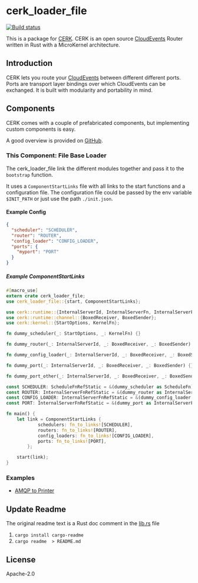# cerk_loader_file

[![Build status](https://badge.buildkite.com/4494e29d5f2c47e3fe998af46dff78a447800a76a68024e392.svg?branch=master)](https://buildkite.com/ce-rust/cerk)


This is a package for [CERK](https://github.com/ce-rust/cerk).
CERK is an open source [CloudEvents](https://github.com/cloudevents/spec) Router written in Rust with a MicroKernel architecture.

## Introduction

CERK lets you route your [CloudEvents](https://github.com/cloudevents/spec) between different different ports.
Ports are transport layer bindings over which CloudEvents can be exchanged.
It is built with modularity and portability in mind.

## Components

CERK comes with a couple of prefabricated components, but implementing custom components is easy.

A good overview is provided on [GitHub](https://github.com/ce-rust/cerk/).

### This Component: File Base Loader

The cerk_loader_file link the different modules together and pass it to the `bootstrap` function.

It uses a `ComponentStartLinks` file with all links to the start functions and a configuration file.
The configuration file could be passed by the env variable `$INIT_PATH` or just use the path `./init.json`.


#### Example Config

```json
{
  "scheduler": "SCHEDULER",
  "router": "ROUTER",
  "config_loader": "CONFIG_LOADER",
  "ports": {
    "myport": "PORT"
  }
}
```

##### Example ComponentStartLinks

```rust
#[macro_use]
extern crate cerk_loader_file;
use cerk_loader_file::{start, ComponentStartLinks};

use cerk::runtime::{InternalServerId, InternalServerFn, InternalServerFnRefStatic, ScheduleFn, ScheduleFnRefStatic};
use cerk::runtime::channel::{BoxedReceiver, BoxedSender};
use cerk::kernel::{StartOptions, KernelFn};

fn dummy_scheduler(_: StartOptions, _: KernelFn) {}

fn dummy_router(_: InternalServerId, _: BoxedReceiver, _: BoxedSender) {}

fn dummy_config_loader(_: InternalServerId, _: BoxedReceiver, _: BoxedSender) {}

fn dummy_port(_: InternalServerId, _: BoxedReceiver, _: BoxedSender) {}

fn dummy_port_other(_: InternalServerId, _: BoxedReceiver, _: BoxedSender) {}

const SCHEDULER: ScheduleFnRefStatic = &(dummy_scheduler as ScheduleFn);
const ROUTER: InternalServerFnRefStatic = &(dummy_router as InternalServerFn);
const CONFIG_LOADER: InternalServerFnRefStatic = &(dummy_config_loader as InternalServerFn);
const PORT: InternalServerFnRefStatic = &(dummy_port as InternalServerFn);

fn main() {
    let link = ComponentStartLinks {
            schedulers: fn_to_links![SCHEDULER],
            routers: fn_to_links![ROUTER],
            config_loaders: fn_to_links![CONFIG_LOADER],
            ports: fn_to_links![PORT],
        };

    start(link);
}
```

### Examples

 * [AMQP to Printer](https://github.com/ce-rust/cerk/tree/master/examples/src/amqp_to_printer/)


## Update Readme

The original readme text is a Rust doc comment in the [lib.rs](./src/lib.rs) file

1. `cargo install cargo-readme`
2. `cargo readme  > README.md`

## License

Apache-2.0
